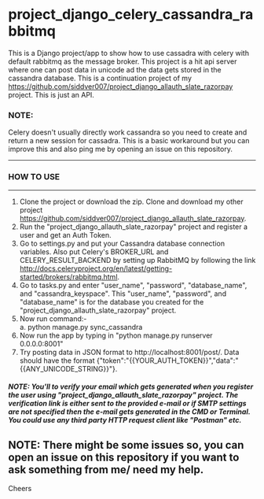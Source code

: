 # project_django_celery_cassandra_rabbitmq
This is a Django project/app to show how to use cassadra with celery with default rabbitmq as the message broker. This project is a hit api server where one can post data in unicode ad the data gets stored in the cassandra database. This is a continuation project of my https://github.com/siddver007/project_django_allauth_slate_razorpay project. This is just an API. 

### NOTE:   
Celery doesn't usually directly work cassandra so you need to create and return a new session for cassadra. This is a basic workaround but you can improve this and also ping me by opening an issue on this repository.   
  

---
  
          
  
###                                                 HOW TO USE  
--- 

1. Clone the project or download the zip. Clone and download my other project         https://github.com/siddver007/project_django_allauth_slate_razorpay.  
2. Run the "project_django_allauth_slate_razorpay" project and register a user and get an Auth Token.
3. Go to settings.py and put your Cassandra database connection variables. Also put Celery's BROKER_URL and CELERY_RESULT_BACKEND by setting up RabbitMQ by following the link http://docs.celeryproject.org/en/latest/getting-started/brokers/rabbitmq.html.  
4. Go to tasks.py and enter "user_name", "password", "database_name", and "cassandra_keyspace". This "user_name", "password", and "database_name" is for the database you created for the "project_django_allauth_slate_razorpay" project.  
5. Now run command:-  
   a. python manage.py sync_cassandra    
6. Now run the app by typing in "python manage.py runserver 0.0.0.0:8001"
7. Try posting data in JSON format to http://localhost:8001/post/. Data should have the format     {"token":"{{YOUR_AUTH_TOKEN}}","data":"{{ANY_UNICODE_STRING}}"}.  
##### NOTE: You'll to verify your email which gets generated when you register the user using "project_django_allauth_slate_razorpay" project. The verification link is either sent to the provided e-mail or if SMTP settings are not specified then the e-mail gets generated in the CMD or Terminal. You could use any third party HTTP request client like "Postman" etc.  


## NOTE: There might be some issues so, you can open an issue on this repository if you want to ask something from me/ need my help. 

Cheers


  
  
  
  
   


